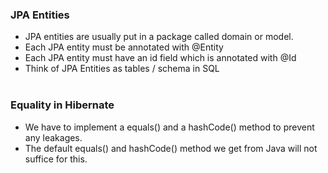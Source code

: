 ### JPA Entities
* JPA entities are usually put in a package called domain or model.
* Each JPA entity must be annotated with @Entity
* Each JPA entity must have an id field which is annotated with @Id
* Think of JPA Entities as tables / schema in SQL
<br><br>

### Equality in Hibernate
* We have to implement a equals() and a hashCode() method to prevent any leakages.
* The default equals() and hashCode() method we get from Java will not suffice for this.